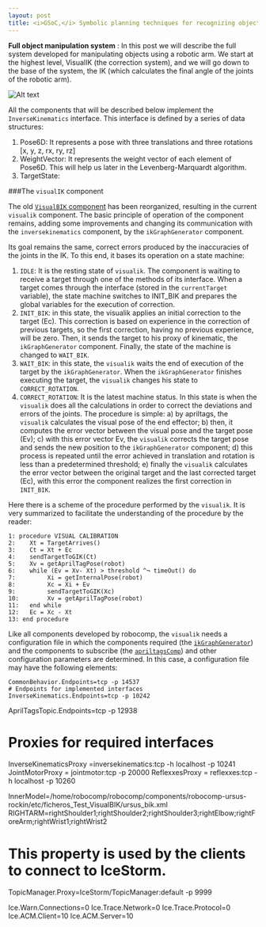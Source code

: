 ```yaml
---
layout: post
title: <i>GSoC,</i> Symbolic planning techniques for recognizing objects domestic <p>#5</p>
---
```


**Full object manipulation system** : In this post we will describe the full system developed for manipulating objects using a robotic arm. We start at the highest level, VisualIK (the correction system), and we will go down to the base of the system, the IK (which calculates the final angle of the joints of the robotic arm).

![Alt text](https://github.com/mercedes92/VisualIKExperiment/blob/master/images/Dibujo%20sin%20t%C3%ADtulo.png?raw=true)

All the components that will be described below implement the `InverseKinematics` interface. This interface is defined by a series of data structures:

1. Pose6D: It represents a pose with three translations and three rotations [x, y, z, rx, ry, rz]
2. WeightVector: It represents the weight vector of each element of Pose6D. This will help us later in the Levenberg-Marquardt algorithm.
3. TargetState: 



###The `visualIK` component

The old [`VisualBIK` component](http://robocomp.github.io/website/2015/06/17/mercedes3.html) has been reorganized, resulting in the current `visualik` component. The basic principle of operation of the component remains, adding some improvements and changing its communication with the `inversekinematics` component, by the `ikGraphGenerator` component.

Its goal remains the same, correct errors produced by the inaccuracies of the joints in the IK. To this end, it bases its operation on a state machine:

1. `IDLE`: It is the resting state of `visualik`. The component is waiting to receive a target through one of the methods of its interface. When a target comes through the interface (stored in the `currentTarget` variable), the state machine switches to INIT_BIK and prepares the global variables for the execution of correction.
2. `INIT_BIK`: in this state, the visualik applies an initial correction to the target (Ec). This correction is based on experience in the correction of previous targets, so the first correction, having no previous experience, will be zero. Then, it sends the target to his proxy of kinematic, the `ikGraphGenerator` component. Finally, the state of the machine is changed to `WAIT_BIK`.
3. `WAIT_BIK`: in this state, the `visualik` waits the end of execution of the target by the `ikGraphGenerator`. When the `ikGraphGenerator` finishes executing the target, the `visualik` changes his state to `CORRECT_ROTATION`.
4. `CORRECT_ROTATION`: It is the latest machine status. In this state is when the `visualik` does all the calculations in order to correct the deviations and errors of the joints. The procedure is simple: a) by apriltags, the `visualik` calculates the visual pose of the end effector; b) then, it computes the error vector between the visual pose and the target pose (Ev); c) with this error vector Ev, the `visualik` corrects the target pose and sends the new position to the `ikGraphGenerator` component; d) this process is repeated until the error achieved in translation and rotation is less than a predetermined threshold; e) finally the `visualik` calculates the error vector between the original target and the last corrected target (Ec), with this error the component realizes the first correction in `INIT_BIK`.

Here there is a scheme of the procedure performed by the `visualik`. It is very summarized to facilitate the understanding of the procedure by the reader:

    1: procedure VISUAL CALIBRATION
    2:    Xt = TargetArrives()
    3:    Ct = Xt + Ec
    4:    sendTargetToGIK(Ct)
    5:    Xv = getAprilTagPose(robot)
    6:    while (Ev = Xv- Xt) > threshold ^¬ timeOut() do
    7:         Xi = getInternalPose(robot)
    8:         Xc = Xi + Ev
    9:         sendTargetToGIK(Xc)
    10:        Xv = getAprilTagPose(robot)
    11:   end while
    12:   Ec = Xc - Xt
    13: end procedure
    
Like all components developed by robocomp, the `visualik` needs a configuration file in which the components required (the [`ikGraphGenerator`](https://github.com/robocomp/robocomp-ursus/tree/master/components/ikGraphGenerator)) and the components to subscribe (the [`apriltagsComp`](https://github.com/robocomp/robocomp-robolab/tree/master/components/apriltagsComp)) and other configuration parameters are determined. In this case, a configuration file may have the following elements:

    CommonBehavior.Endpoints=tcp -p 14537
    # Endpoints for implemented interfaces
    InverseKinematics.Endpoints=tcp -p 10242


AprilTagsTopic.Endpoints=tcp -p 12938

# Proxies for required interfaces
InverseKinematicsProxy =inversekinematics:tcp -h localhost -p 10241
JointMotorProxy = jointmotor:tcp -p 20000 
ReflexxesProxy = reflexxes:tcp -h localhost -p 10260

InnerModel=/home/robocomp/robocomp/components/robocomp-ursus-rockin/etc/ficheros_Test_VisualBIK/ursus_bik.xml
RIGHTARM=rightShoulder1;rightShoulder2;rightShoulder3;rightElbow;rightForeArm;rightWrist1;rightWrist2


# This property is used by the clients to connect to IceStorm.
TopicManager.Proxy=IceStorm/TopicManager:default -p 9999

Ice.Warn.Connections=0
Ice.Trace.Network=0
Ice.Trace.Protocol=0
Ice.ACM.Client=10
Ice.ACM.Server=10

    